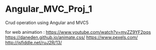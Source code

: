 # Angular_MVC_Proj_1
Crud operation using Angular and MVC5

 for web animation : https://www.youtube.com/watch?v=myZZ9YF2pqs 
 https://daneden.github.io/animate.css/
 https://www.pexels.com/
 http://jsfiddle.net/ruJ2R/13/
